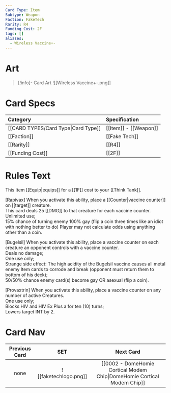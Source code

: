 ```yaml
---
Card Type: Item
Subtype: Weapon
Faction: FakeTech
Rarity: R4
Funding Cost: 2F
tags: []
aliases:
  - Wireless Vaccine+-
---
```

# Art

> [!info]- Card Art
> ![[Wireless Vaccine+-.png]]

# Card Specs

| Category | Specification| 
| :--- | :--- |
| [[CARD TYPES/Card Type\|Card Type]] | [[Item]] - [[Weapon]] |  
| [[Faction]] | [[Fake Tech]] | 
| [[Rarity]] | [[R4]] |  
| [[Funding Cost]] | [[2F]] |  

# Rules Text

This Item [[Equip|equips]] for a [[1F]] cost to your [[Think Tank]].  

[Rapivax] When you activate this ability, place a [[Counter|vaccine counter]] on [[target]] creature.  
This card deals 25 [[DMG]] to that creature for each vaccine counter.  
Unlimited use;  
15% chance of turning enemy 100% gay (flip a coin three times like an idiot with nothing better to do) Player may not calculate odds using anything other than a coin.  

[Bugelsil] When you activate this ability, place a vaccine counter on each creature an opponent controls with a vaccine counter.  
Deals no damage;  
One use only;  
Strange side effect: The high acidity of the Bugelsil vaccine causes all metal enemy Item cards to corrode and break (opponent must return them to bottom of his deck);  
50/50% chance enemy card(s) become gay OR asexual (flip a coin).  

[Provaxtrin] When you activate this ability, place a vaccine counter on any number of active Creatures.  
One use only;  
Blocks HIV and HIV Ex Plus a for ten (10) turns;  
Lowers target INT by 2.  

# Card Nav

| Previous Card |    SET | Next Card |
| :-----:| :-----: | :-----: |
| none | ![[faketechlogo.png]] | [[0002 - DomeHomie Cortical Modem Chip\|DomeHomie Cortical Modem Chip]] |


